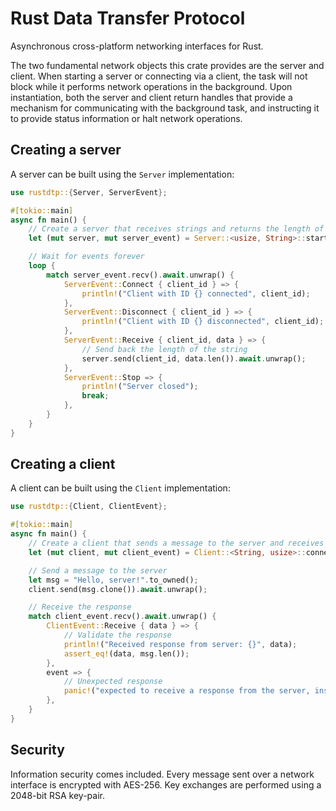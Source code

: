 # Rust Data Transfer Protocol

Asynchronous cross-platform networking interfaces for Rust.

The two fundamental network objects this crate provides are the server and client. When starting a server or connecting via a client, the task will not block while it performs network operations in the background. Upon instantiation, both the server and client return handles that provide a mechanism for communicating with the background task, and instructing it to provide status information or halt network operations.

## Creating a server

A server can be built using the `Server` implementation:

```rust
use rustdtp::{Server, ServerEvent};

#[tokio::main]
async fn main() {
    // Create a server that receives strings and returns the length of each string
    let (mut server, mut server_event) = Server::<usize, String>::start(("0.0.0.0", 0)).await.unwrap();

    // Wait for events forever
    loop {
        match server_event.recv().await.unwrap() {
            ServerEvent::Connect { client_id } => {
                println!("Client with ID {} connected", client_id);
            },
            ServerEvent::Disconnect { client_id } => {
                println!("Client with ID {} disconnected", client_id);
            },
            ServerEvent::Receive { client_id, data } => {
                // Send back the length of the string
                server.send(client_id, data.len()).await.unwrap();
            },
            ServerEvent::Stop => {
                println!("Server closed");
                break;
            },
        }
    }
}
```

## Creating a client

A client can be built using the `Client` implementation:

```rust
use rustdtp::{Client, ClientEvent};

#[tokio::main]
async fn main() {
    // Create a client that sends a message to the server and receives the length of the message
    let (mut client, mut client_event) = Client::<String, usize>::connect(("127.0.0.1", 29275)).await.unwrap();

    // Send a message to the server
    let msg = "Hello, server!".to_owned();
    client.send(msg.clone()).await.unwrap();

    // Receive the response
    match client_event.recv().await.unwrap() {
        ClientEvent::Receive { data } => {
            // Validate the response
            println!("Received response from server: {}", data);
            assert_eq!(data, msg.len());
        },
        event => {
            // Unexpected response
            panic!("expected to receive a response from the server, instead got {:?}", event);
        },
    }
}
```

## Security

Information security comes included. Every message sent over a network interface is encrypted with AES-256. Key exchanges are performed using a 2048-bit RSA key-pair.
